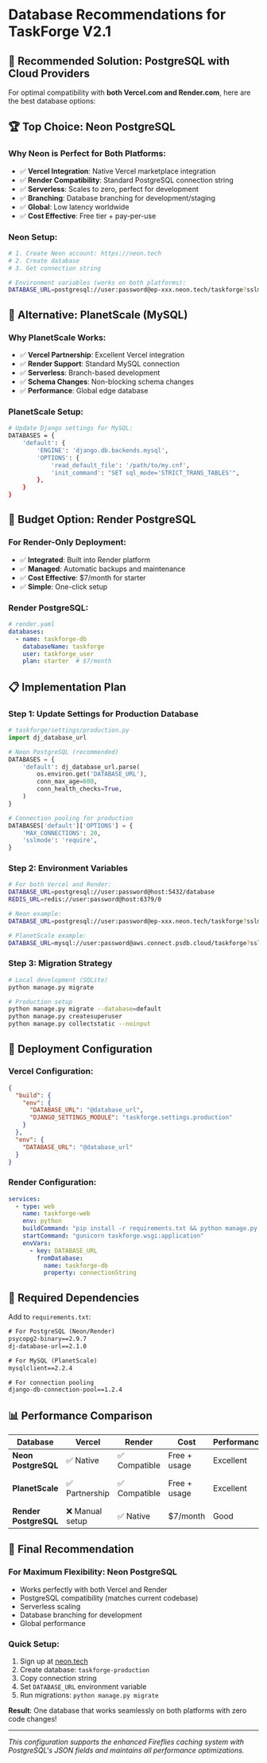 # Database Recommendations for TaskForge V2.1

## 🎯 **Recommended Solution: PostgreSQL with Cloud Providers**

For optimal compatibility with **both Vercel.com and Render.com**, here are the best database options:

## 🏆 **Top Choice: Neon PostgreSQL**

### Why Neon is Perfect for Both Platforms:
- ✅ **Vercel Integration**: Native Vercel marketplace integration
- ✅ **Render Compatibility**: Standard PostgreSQL connection string
- ✅ **Serverless**: Scales to zero, perfect for development
- ✅ **Branching**: Database branching for development/staging
- ✅ **Global**: Low latency worldwide
- ✅ **Cost Effective**: Free tier + pay-per-use

### Neon Setup:
```bash
# 1. Create Neon account: https://neon.tech
# 2. Create database
# 3. Get connection string

# Environment variables (works on both platforms):
DATABASE_URL=postgresql://user:password@ep-xxx.neon.tech/taskforge?sslmode=require
```

## 🥈 **Alternative: PlanetScale (MySQL)**

### Why PlanetScale Works:
- ✅ **Vercel Partnership**: Excellent Vercel integration
- ✅ **Render Support**: Standard MySQL connection
- ✅ **Serverless**: Branch-based development
- ✅ **Schema Changes**: Non-blocking schema changes
- ✅ **Performance**: Global edge database

### PlanetScale Setup:
```bash
# Update Django settings for MySQL:
DATABASES = {
    'default': {
        'ENGINE': 'django.db.backends.mysql',
        'OPTIONS': {
            'read_default_file': '/path/to/my.cnf',
            'init_command': "SET sql_mode='STRICT_TRANS_TABLES'",
        },
    }
}
```

## 🥉 **Budget Option: Render PostgreSQL**

### For Render-Only Deployment:
- ✅ **Integrated**: Built into Render platform
- ✅ **Managed**: Automatic backups and maintenance
- ✅ **Cost Effective**: $7/month for starter
- ✅ **Simple**: One-click setup

### Render PostgreSQL:
```yaml
# render.yaml
databases:
  - name: taskforge-db
    databaseName: taskforge
    user: taskforge_user
    plan: starter  # $7/month
```

## 📋 **Implementation Plan**

### Step 1: Update Settings for Production Database

```python
# taskforge/settings/production.py
import dj_database_url

# Neon PostgreSQL (recommended)
DATABASES = {
    'default': dj_database_url.parse(
        os.environ.get('DATABASE_URL'),
        conn_max_age=600,
        conn_health_checks=True,
    )
}

# Connection pooling for production
DATABASES['default']['OPTIONS'] = {
    'MAX_CONNECTIONS': 20,
    'sslmode': 'require',
}
```

### Step 2: Environment Variables

```bash
# For both Vercel and Render:
DATABASE_URL=postgresql://user:password@host:5432/database
REDIS_URL=redis://user:password@host:6379/0

# Neon example:
DATABASE_URL=postgresql://user:password@ep-xxx.neon.tech/taskforge?sslmode=require

# PlanetScale example:
DATABASE_URL=mysql://user:password@aws.connect.psdb.cloud/taskforge?sslmode=require
```

### Step 3: Migration Strategy

```bash
# Local development (SQLite)
python manage.py migrate

# Production setup
python manage.py migrate --database=default
python manage.py createsuperuser
python manage.py collectstatic --noinput
```

## 🚀 **Deployment Configuration**

### Vercel Configuration:
```json
{
  "build": {
    "env": {
      "DATABASE_URL": "@database_url",
      "DJANGO_SETTINGS_MODULE": "taskforge.settings.production"
    }
  },
  "env": {
    "DATABASE_URL": "@database_url"
  }
}
```

### Render Configuration:
```yaml
services:
  - type: web
    name: taskforge-web
    env: python
    buildCommand: "pip install -r requirements.txt && python manage.py migrate && python manage.py collectstatic --noinput"
    startCommand: "gunicorn taskforge.wsgi:application"
    envVars:
      - key: DATABASE_URL
        fromDatabase:
          name: taskforge-db
          property: connectionString
```

## 🔧 **Required Dependencies**

Add to `requirements.txt`:
```txt
# For PostgreSQL (Neon/Render)
psycopg2-binary==2.9.7
dj-database-url==2.1.0

# For MySQL (PlanetScale)
mysqlclient==2.2.4

# For connection pooling
django-db-connection-pool==1.2.4
```

## 📊 **Performance Comparison**

| Database | Vercel | Render | Cost | Performance | Features |
|----------|--------|--------|------|-------------|----------|
| **Neon PostgreSQL** | ✅ Native | ✅ Compatible | Free + usage | Excellent | Branching, Serverless |
| **PlanetScale** | ✅ Partnership | ✅ Compatible | Free + usage | Excellent | Schema changes, Global |
| **Render PostgreSQL** | ❌ Manual setup | ✅ Native | $7/month | Good | Simple, Managed |

## 🎯 **Final Recommendation**

### For Maximum Flexibility: **Neon PostgreSQL**
- Works perfectly with both Vercel and Render
- PostgreSQL compatibility (matches current codebase)
- Serverless scaling
- Database branching for development
- Global performance

### Quick Setup:
1. Sign up at [neon.tech](https://neon.tech)
2. Create database: `taskforge-production`
3. Copy connection string
4. Set `DATABASE_URL` environment variable
5. Run migrations: `python manage.py migrate`

**Result**: One database that works seamlessly on both platforms with zero code changes!

---

*This configuration supports the enhanced Fireflies caching system with PostgreSQL's JSON fields and maintains all performance optimizations.* 